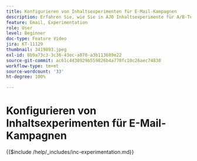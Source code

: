 ```yaml
---
title: Konfigurieren von Inhaltsexperimenten für E-Mail-Kampagnen
description: Erfahren Sie, wie Sie in AJO Inhaltsexperimente für A/B-Tests konfigurieren und E-Mail-Inhalte testen, um Ihre Geschäftsziele voranzutreiben.
feature: Email, Experimentation
role: User
level: Beginner
doc-type: Feature Video
jira: KT-11129
thumbnail: 3419893.jpeg
exl-id: 8b9a73c3-3c36-43ec-a870-a3b113689e22
source-git-commit: ac61c4d30929b559826b4a770fc10c26aec74830
workflow-type: tm+mt
source-wordcount: '33'
ht-degree: 100%

---
```


# Konfigurieren von Inhaltsexperimenten für E-Mail-Kampagnen

{{$include /help/_includes/inc-experimentation.md}}
